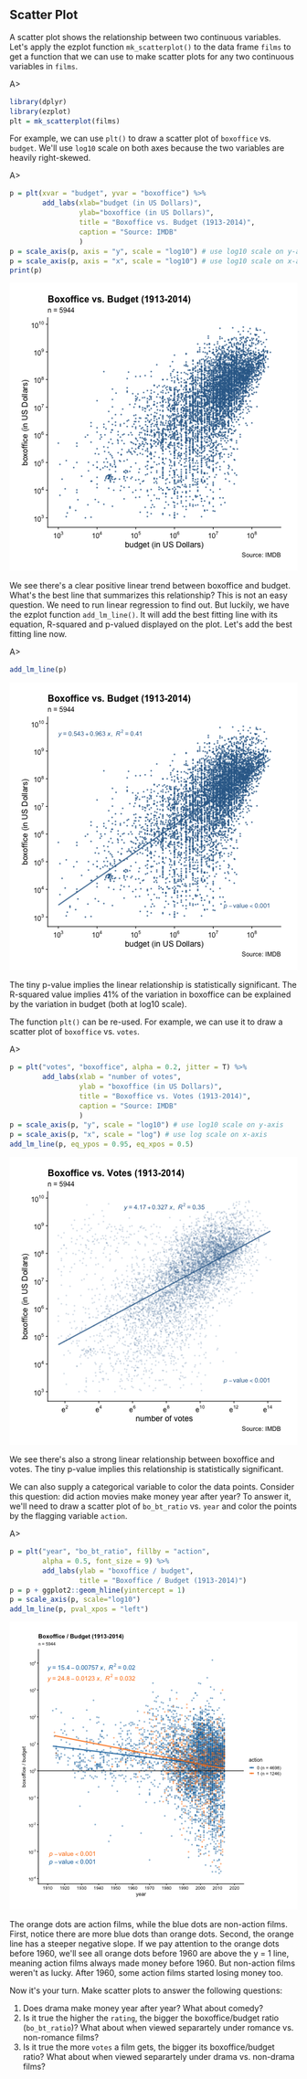 ## Scatter Plot

A scatter plot shows the relationship between two continuous variables. Let's 
apply the ezplot function `mk_scatterplot()` to the data frame `films` to 
get a function that we can use to make scatter plots for any two continuous 
variables in `films`.

A>
```r
library(dplyr)
library(ezplot)
plt = mk_scatterplot(films)
```

For example, we can use `plt()` to draw a scatter plot of `boxoffice` vs. 
`budget`. We'll use `log10` scale on both axes because the two variables are 
heavily right-skewed.

A>
```r
p = plt(xvar = "budget", yvar = "boxoffice") %>% 
        add_labs(xlab="budget (in US Dollars)", 
                 ylab="boxoffice (in US Dollars)",         
                 title = "Boxoffice vs. Budget (1913-2014)",
                 caption = "Source: IMDB"
                 )
p = scale_axis(p, axis = "y", scale = "log10") # use log10 scale on y-axis
p = scale_axis(p, axis = "x", scale = "log10") # use log10 scale on x-axis
print(p)
```

![Boxoffice vs. Budget](images/scatterplot_bo_vs_bt-1.png)

We see there's a clear positive linear trend between boxoffice and budget. What's
the best line that summarizes this relationship? This is not an easy question. 
We need to run linear regression to find out. But luckily, we have the ezplot 
function `add_lm_line()`. It will add the best fitting line with its equation,
R-squared and p-valued displayed on the plot. Let's add the best fitting line now. 

A>
```r
add_lm_line(p)
```

![Boxoffice vs. Budget](images/scatterplot_bo_vs_bt_wline-1.png)

The tiny p-value implies the linear relationship is statistically significant. 
The R-squared value implies 41% of the variation in boxoffice can be explained
by the variation in budget (both at log10 scale).

The function `plt()` can be re-used. For example, we can use it to draw a 
scatter plot of `boxoffice` vs. `votes`.

A>
```r
p = plt("votes", "boxoffice", alpha = 0.2, jitter = T) %>% 
        add_labs(xlab = "number of votes", 
                 ylab = "boxoffice (in US Dollars)", 
                 title = "Boxoffice vs. Votes (1913-2014)",
                 caption = "Source: IMDB"
                 )
p = scale_axis(p, "y", scale = "log10") # use log10 scale on y-axis
p = scale_axis(p, "x", scale = "log") # use log scale on x-axis
add_lm_line(p, eq_ypos = 0.95, eq_xpos = 0.5) 
```

![Boxoffice vs. Votes](images/scatterplot_bo_vs_votes-1.png)

We see there's also a strong linear relationship between boxoffice and votes.
The tiny p-value implies this relationship is statistically significant. 

We can also supply a categorical variable to color the data points. Consider this 
question: did action movies make money year after year? To answer it, we'll need 
to draw a scatter plot of `bo_bt_ratio` vs. `year` and color the points by the 
flagging variable `action`. 

A>
```r
p = plt("year", "bo_bt_ratio", fillby = "action", 
        alpha = 0.5, font_size = 9) %>% 
        add_labs(ylab = "boxoffice / budget", 
                 title = "Boxoffice / Budget (1913-2014)")
p = p + ggplot2::geom_hline(yintercept = 1)
p = scale_axis(p, scale="log10")
add_lm_line(p, pval_xpos = "left")
```

![Boxoffice vs. Budget colored by action film indicator](images/scatterplot_bo_vs_bt_color_by_action-1.png)

The orange dots are action films, while the blue dots are non-action films. 
First, notice there are more blue dots than orange dots. Second, the orange line 
has a steeper negative slope. If we pay attention to the orange dots before 1960, 
we'll see all orange dots before 1960 are above the y = 1 line, meaning
action films always made money before 1960. But non-action films weren't as 
lucky. After 1960, some action films started losing money too. 

Now it's your turn. Make scatter plots to answer the following questions:

1. Does drama make money year after year? What about comedy? 
2. Is it true the higher the `rating`, the bigger the boxoffice/budget ratio 
(`bo_bt_ratio`)? What about when viewed separartely under romance vs. 
non-romance films?
3. Is it true the more `votes` a film gets, the bigger its boxoffice/budget 
ratio? What about when viewed separartely under drama vs. non-drama films?


